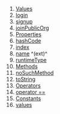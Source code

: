 1.  [Values](enums_enums/CallFor.html#values)
2.  [login](enums_enums/CallFor.html#login)
3.  [signup](enums_enums/CallFor.html#signup)
4.  [joinPublicOrg](enums_enums/CallFor.html#joinPublicOrg)
5.  [Properties](enums_enums/CallFor.html#instance-properties)
6.  [hashCode](https://api.flutter.dev/flutter/dart-core/Object/hashCode.html)
7.  [index](https://api.flutter.dev/flutter/dart-core/Enum/index.html)
8.  [name](https://api.flutter.dev/flutter/dart-core/EnumName/name.html)
    ^(ext)^
9.  [runtimeType](https://api.flutter.dev/flutter/dart-core/Object/runtimeType.html)
10. [Methods](enums_enums/CallFor.html#instance-methods)
11. [noSuchMethod](https://api.flutter.dev/flutter/dart-core/Object/noSuchMethod.html)
12. [toString](https://api.flutter.dev/flutter/dart-core/Object/toString.html)
13. [Operators](enums_enums/CallFor.html#operators)
14. [operator
    ==](https://api.flutter.dev/flutter/dart-core/Object/operator_equals.html)
15. [Constants](enums_enums/CallFor.html#constants)
16. [values](enums_enums/CallFor/values-constant.html)
